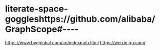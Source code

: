 # literate-space-goggleshttps://github.com/alibaba/GraphScope#----

https://www.bydglobal.com/cn/indexmob.html
https://weixin.qq.com/
